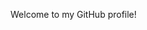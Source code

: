 Welcome to my GitHub profile!
<!-- This is a practice of course, I create a new file to write my fist commit. (disclamer)I'm not a english speaker, but I write in english for study this lenguage, sorry for my ROBOT version  -->
